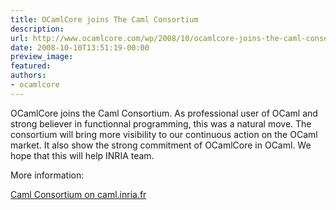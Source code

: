 ```yaml
---
title: OCamlCore joins The Caml Consortium
description:
url: http://www.ocamlcore.com/wp/2008/10/ocamlcore-joins-the-caml-consortium/
date: 2008-10-10T13:51:19-00:00
preview_image:
featured:
authors:
- ocamlcore
---
```


<p>OCamlCore joins the Caml Consortium. As professional user of OCaml and strong believer in functionnal programming, this was a natural move. The consortium will bring more visibility to our continuous action on the OCaml market. It also show the strong commitment of OCamlCore in OCaml. We hope that this will help INRIA team.</p>
<p>More information:</p>
<p><a href="http://caml.inria.fr/consortium/">Caml Consortium on caml.inria.fr</a></p>

